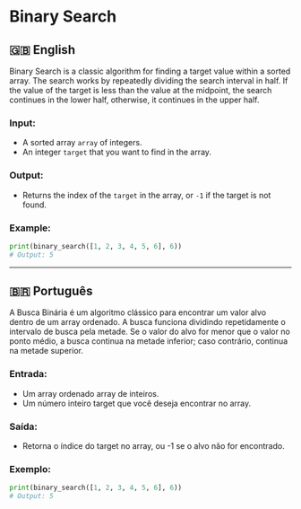 # Binary Search

## 🇬🇧 English

Binary Search is a classic algorithm for finding a target value within a sorted array. The search works by repeatedly dividing the search interval in half. If the value of the target is less than the value at the midpoint, the search continues in the lower half, otherwise, it continues in the upper half.

### Input:

- A sorted array `array` of integers.
- An integer `target` that you want to find in the array.

### Output:

- Returns the index of the `target` in the array, or `-1` if the target is not found.

### Example:

```python
print(binary_search([1, 2, 3, 4, 5, 6], 6))
# Output: 5
```

---

## 🇧🇷 Português

A Busca Binária é um algoritmo clássico para encontrar um valor alvo dentro de um array ordenado. A busca funciona dividindo repetidamente o intervalo de busca pela metade. Se o valor do alvo for menor que o valor no ponto médio, a busca continua na metade inferior; caso contrário, continua na metade superior.

### Entrada:

- Um array ordenado array de inteiros.
- Um número inteiro target que você deseja encontrar no array.

### Saída:

- Retorna o índice do target no array, ou -1 se o alvo não for encontrado.

### Exemplo:

```python
print(binary_search([1, 2, 3, 4, 5, 6], 6))
# Output: 5
```
